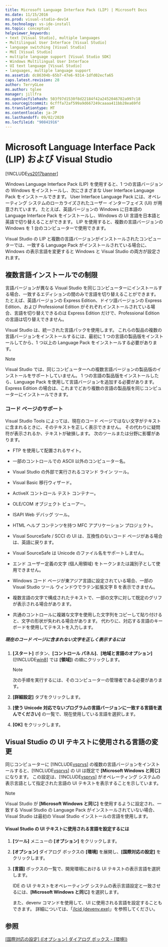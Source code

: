 ```yaml
---
title: Microsoft Language Interface Pack (LIP) | Microsoft Docs
ms.date: 11/15/2016
ms.prod: visual-studio-dev14
ms.technology: vs-ide-install
ms.topic: conceptual
helpviewer_keywords:
- text [Visual Studio], multiple languages
- Multilingual User Interface [Visual Studio]
- language switching [Visual Studio]
- MUI [Visual Studio]
- multiple language support [Visual Studio SDK]
- Windows Multilingual User Interface
- UI text language [Visual Studio]
- languages, multiple language support
ms.assetid: dc86304b-65b7-47e6-9314-1dfd02ecfa65
caps.latest.revision: 28
author: TerryGLee
ms.author: tglee
manager: jillfra
ms.openlocfilehash: 503f97d1530f8d22184f42a2452046782a997c18
ms.sourcegitcommit: 6cfffa72af599a9d667249caaaa411bb28ea69fd
ms.translationtype: MT
ms.contentlocale: ja-JP
ms.lasthandoff: 09/02/2020
ms.locfileid: "90841916"
---
```

# <a name="microsoft-language-interface-packs-lips-and-visual-studio"></a>Microsoft Language Interface Pack (LIP) および Visual Studio
[!INCLUDE[vs2017banner](../includes/vs2017banner.md)]

Windows Language Interface Pack (LIP) を使用すると、1 つの言語バージョンの Windows をインストールし、次にさまざまな User Interface Language Pack をインストールできます。 User Interface Language Pack には、オペレーティング システムのローカライズされたユーザー インターフェイス (UI) が用意されています。 たとえば、英語バージョンの Windows に日本語の Language Interface Pack をインストールし、Windows の UI 言語を日本語と英語で切り替えることができます。 LIP を使用すると、複数の言語バージョンの Windows を 1 台のコンピューターで使用できます。

 Visual Studio の LIP と複数の言語バージョンがインストールされたコンピューターでは、一致する Language Pack がインストールされている場合に、Windows の表示言語を変更すると Windows と Visual Studio の両方が設定されます。

## <a name="limitations-of-multi-language-installations"></a>複数言語インストールでの制限
 言語バージョンが異なる Visual Studio を同じコンピューターにインストールする場合、一致するエディションの間のみで言語を切り替えることができます。 たとえば、英語バージョンの Express Edition、ドイツ語バージョンの Express Edition、および Professional Edition がそれぞれインストールされている場合、言語を切り替えできるのは Express Edition だけで、Professional Edition の言語は切り替えできません。

 Visual Studio は、統一された言語パックを使用します。 これらの製品の複数の言語バージョンをインストールするには、最初に 1 つの言語の製品版をインストールしてから、1 つ以上の Language Pack をインストールする必要があります。

> [!NOTE]
> Visual Studio では、同じコンピューターへの複数言語バージョンの製品版のインストールをサポートしていません。 1 つの言語の製品版をインストールしたら、Language Pack を使用して言語バージョンを追加する必要があります。 Express Edition の場合は、これまでどおり複数の言語の製品版を同じコンピューターにインストールできます。

### <a name="support-for-code-pages"></a>コード ページのサポート
 Visual Studio Tools によっては、現在のコード ページではない文字がテキストに含まれるときに、そのテキストを正しく表示できません。 その代わりに疑問符が表示されるか、テキストが破損します。 次のツールまたは分野に影響があります。

- FTP を使用して配置されるサイト。

- 一部のコントロールでの ASCII 以外のコンピューター名。

- Visual Studio の外部で実行されるコマンド ライン ツール。

- Visual Basic 移行ウィザード。

- ActiveX コントロール テスト コンテナー。

- OLE/COM オブジェクト ビューアー。

- ISAPI Web デバッグ ツール。

- HTML ヘルプ コンテンツを持つ MFC アプリケーション プロジェクト。

- Visual SourceSafe / SCCI の UI は、互換性のないコード ページがある場合は、英語に戻ります。

- Visual SourceSafe は Unicode のファイル名をサポートしません。

- エンド ユーザー定義の文字 (個人用領域) をトークンまたは識別子として使用できません。

- Windows コード ページが東アジア言語に設定されている場合、一部の Visual Studio ツール ウィンドウでラテン拡張文字 B を表示できません。

- 複数言語の文字で構成されたテキストで、一部の文字に対して既定のグリフが表示される場合があります。

- 共通のコントロールに複雑な文字を使用した文字列をコピーして貼り付けると、文字の形状が失われる場合があります。 代わりに、対応する言語のキーボードを使用してテキストを入力します。

##### <a name="to-correctly-display-characters-that-are-not-included-in-the-current-code-page"></a>現在のコード ページに含まれない文字を正しく表示するには

1. **[スタート]** ボタン、**[コントロール パネル]**、**[地域と言語のオプション]** ([!INCLUDE[win8](../includes/win8-md.md)] では **[領域]**) の順にクリックします。

    > [!NOTE]
    > 次の手順を実行するには、そのコンピューターの管理者である必要があります。

2. **[詳細設定]** タブをクリックします。

3. **[使う Unicode 対応でないプログラムの言語バージョンに一致する言語を選んでください]** の一覧で、現在使用している言語を選択します。

4. **[OK]** をクリックします。

## <a name="changing-the-language-used-for-the-ui-text-in-visual-studio"></a>Visual Studio の UI テキストに使用される言語の変更
 同じコンピューターに [!INCLUDE[vsprvs](../includes/vsprvs-md.md)] の複数の言語バージョンをインストールすると、[!INCLUDE[vsprvs](../includes/vsprvs-md.md)] の UI は既定で **[Microsoft Windows と同じ]** になります。 この設定は、[!INCLUDE[vsprvs](../includes/vsprvs-md.md)] がオペレーティング システムの表示言語として指定された言語の UI テキストを表示することを示しています。

> [!NOTE]
> Visual Studio が **[Microsoft Windows と同じ]** を使用するように設定され、一致する Visual Studio の Language Pack がインストールされていない場合、Visual Studio は最初の Visual Studio インストールの言語を使用します。

#### <a name="to-set-the-language-that-is-used-for-the-ui-text-in-visual-studio"></a>Visual Studio の UI テキストに使用される言語を設定するには

1. **[ツール]** メニューの **[オプション]** をクリックします。

2. **[オプション]** ダイアログ ボックスの **[環境]** を展開し、**[国際対応の設定]** をクリックします。

3. **[言語]** ボックスの一覧で、開発環境における UI テキストの表示言語を選択します。

    IDE の UI テキストをオペレーティング システムの表示言語設定と一致させるには、**[Microsoft Windows と同じ]** を選択します。

   また、devenv コマンドを使用して、UI に使用される言語を設定することもできます。 詳細については、「[/lcid (devenv.exe)](../ide/reference/lcid-devenv-exe.md)」を参照してください。

## <a name="see-also"></a>参照
 [[国際対応の設定] ([オプション] ダイアログ ボックス - [環境])](../ide/reference/international-settings-environment-options-dialog-box.md)